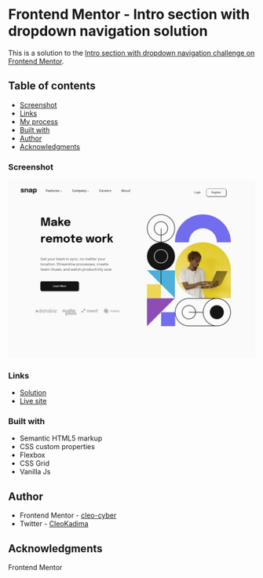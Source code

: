 # Frontend Mentor - Intro section with dropdown navigation solution

This is a solution to the [Intro section with dropdown navigation challenge on Frontend Mentor](https://www.frontendmentor.io/challenges/intro-section-with-dropdown-navigation-ryaPetHE5).

## Table of contents


  - [Screenshot](#screenshot)
  - [Links](#links)
- [My process](#my-process)
 - [Built with](#built-with)
- [Author](#author)
- [Acknowledgments](#acknowledgments)


### Screenshot

![](./screenshot.jpg)


### Links

-  [Solution](https://your-solution-url.com)
-  [Live site](https://your-live-site-url.com)

### Built with

- Semantic HTML5 markup
- CSS custom properties
- Flexbox
- CSS Grid
- Vanilla Js 


## Author

- Frontend Mentor - [cleo-cyber](https://www.frontendmentor.io/profile/cleo-cyber)
- Twitter - [CleoKadima](https://www.twitter.com/CleoKadima)



## Acknowledgments
Frontend Mentor
